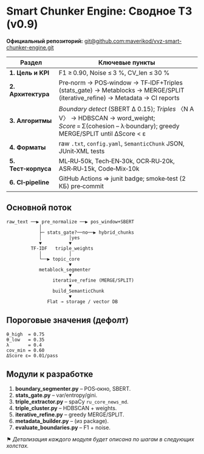 # Smart Chunker Engine: Сводное ТЗ (v0.9)

**Официальный репозиторий:** [git@github.com:maverikod/vvz-smart-chunker-engine.git](git@github.com:maverikod/vvz-smart-chunker-engine.git)

| Раздел              | Ключевые пункты                                                                                                                                       |
| ------------------- | ----------------------------------------------------------------------------------------------------------------------------------------------------- |
| **1. Цель и KPI**   | F1 ≥ 0.90, Noise ≤ 3 %, CV\_len ≤ 30 %                                                                                                                |
| **2. Архитектура**  | Pre‑norm → POS‑window → TF‑IDF+Triples (stats\_gate) → Metablocks → MERGE/SPLIT (iterative\_refine) → Metadata → CI reports                           |
| **3. Алгоритмы**    | *Boundary detect* (SBERT Δ 0.15); *Triples* 〈N A V〉 → HDBSCAN → word\_weight; *Score* = Σ(cohesion – λ·boundary); greedy MERGE/SPLIT until ΔScore < ε |
| **4. Форматы**      | raw `.txt`, `config.yaml`, `SemanticChunk` JSON, JUnit‑XML tests                                                                                      |
| **5. Тест‑корпуса** | ML‑RU‑50k, Tech‑EN‑30k, OCR‑RU‑20k, ASR‑RU‑15k, Code‑Mix‑10k                                                                                          |
| **6. CI‑pipeline**  | GitHub Actions ⇒ junit badge; smoke‑test (2 КБ) pre‑commit                                                                                            |

## Основной поток

```
raw_text ──▶ pre_normalize ──▶ pos_window+SBERT
            │
            ├─ stats_gate?──no──▶ hybrid_chunks
            │          │yes
            ▼          ▼
         TF‑IDF   triple_weights
            │          │
            └──▶ topic_core
                       ▼
            metablock_segmenter
                       ▼
                 iterative_refine (MERGE/SPLIT)
                       ▼
                 build_SemanticChunk
                       ▼
               Flat → storage / vector DB
```

## Пороговые значения (дефолт)

```
θ_high  = 0.75
θ_low   = 0.35
λ       = 0.4
cov_min = 0.60
ΔScore ε= 0.01/pass
```

## Модули к разработке

1. **boundary\_segmenter.py** – POS‑окно, SBERT.
2. **stats\_gate.py** – var/entropy/gini.
3. **triple\_extractor.py** – spaCy `ru_core_news_md`.
4. **triple\_cluster.py** – HDBSCAN + weights.
5. **iterative\_refine.py** – greedy MERGE/SPLIT.
6. **metadata\_builder.py** – (из package).
7. **evaluate\_boundaries.py** – F1 + noise.

⚑ *Детализация каждого модуля будет описана по шагам в следующих холстах.*
